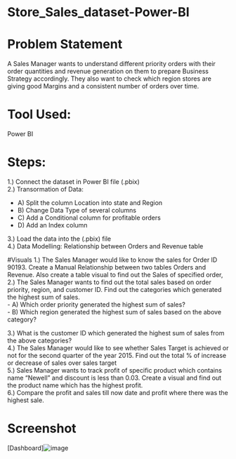 # Store_Sales_dataset-Power-BI

# Problem Statement 
A Sales Manager wants to understand different priority orders with their order quantities and revenue generation on them to prepare Business Strategy accordingly. They also want to check which region stores are giving good Margins and a consistent number of orders over time.
 
# Tool Used:
Power BI

# Steps:
1.) Connect the dataset in Power BI file (.pbix)  
2.) Transormation of Data:  
  - A) Split the column Location into state and Region  
  - B) Change Data Type of several columns  
  - C) Add a Conditional column for profitable orders  
  - D) Add an Index column  
    
3.) Load the data into the (.pbix) file    
4.) Data Modelling: Relationship between Orders and Revenue table  

#Visuals 
1.) The Sales Manager would like to know the sales for Order ID 90193. Create a Manual Relationship between two tables Orders and Revenue. Also create a table visual to find out the Sales of specified order,  
2.) The Sales Manager wants to find out the total sales based on order priority, region, and customer ID. Find out the categories which generated the highest sum of sales.    
    - A) Which order priority generated the highest sum of sales?   
    - B) Which region generated the highest sum of sales based on the above category?  

3.) What is the customer ID which generated the highest sum of sales from the above categories?  
4.) The Sales Manager would like to see whether Sales Target is achieved or not for the second quarter of the year 2015. Find out the total % of increase or decrease of sales over sales target   
5.) Sales Manager wants to track profit of specific product which contains name “Newell” and discount is less than 0.03. Create a visual and find out the product name which has the highest profit.  
6.) Compare the profit and sales till now date and profit where there was the highest sale.  

# Screenshot 

[Dashboard]![image](https://github.com/Asp-Ankita/Store_Sales_dataset-Power-BI-/assets/145435024/f1c77e69-9bde-49ae-9f1c-d6a6e189422f)
